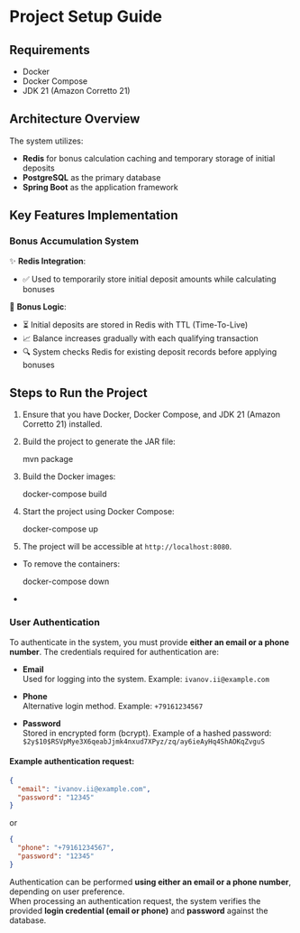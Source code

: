 # Project Setup Guide

## Requirements

- Docker
- Docker Compose
- JDK 21 (Amazon Corretto 21)

## Architecture Overview

The system utilizes:

- **Redis** for bonus calculation caching and temporary storage of initial deposits
- **PostgreSQL** as the primary database
- **Spring Boot** as the application framework

## Key Features Implementation

### Bonus Accumulation System

✨ **Redis Integration**:

- ✅ Used to temporarily store initial deposit amounts while calculating bonuses

🔢 **Bonus Logic**:

- ⏳ Initial deposits are stored in Redis with TTL (Time-To-Live)
- 📈 Balance increases gradually with each qualifying transaction
- 🔍 System checks Redis for existing deposit records before applying bonuses

## Steps to Run the Project

1. Ensure that you have Docker, Docker Compose, and JDK 21 (Amazon Corretto 21) installed.

2. Build the project to generate the JAR file:

   mvn package

3. Build the Docker images:

   docker-compose build

4. Start the project using Docker Compose:

   docker-compose up

5. The project will be accessible at `http://localhost:8080`.

- To remove the containers:

  docker-compose down
- 
### User Authentication

To authenticate in the system, you must provide **either an email or a phone number**. The credentials required for authentication are:

- **Email**  
  Used for logging into the system. Example: `ivanov.ii@example.com`

- **Phone**  
  Alternative login method. Example: `+79161234567`

- **Password**  
  Stored in encrypted form (bcrypt). Example of a hashed password: `$2y$10$RSVpMye3X6qeabJjmk4nxud7XPyz/zq/ay6ieAyHq4ShAOKqZvguS`

#### Example authentication request:
```json
{
  "email": "ivanov.ii@example.com",
  "password": "12345"
}
```
or
```json
{
  "phone": "+79161234567",
  "password": "12345"
}
```

Authentication can be performed **using either an email or a phone number**, depending on user preference.  
When processing an authentication request, the system verifies the provided **login credential (email or phone)** and **password** against the database.